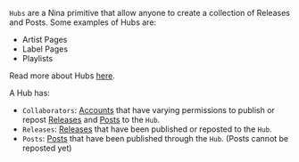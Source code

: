 `Hubs` are a Nina primitive that allow anyone to create a collection of Releases and Posts.  Some examples of Hubs are:
- Artist Pages
- Label Pages
- Playlists

Read more about Hubs [here](https://mirror.xyz/ninaprotocol.eth/5NZv9NduBNNrUh195pvFDqToinZALbaWFXguXxrtR4k).

A Hub has:
- `Collaborators`: [Accounts](/#tag/Accounts) that have varying permissions to publish or repost [Releases](/#tag/Releases) and [Posts](/#tag/Posts) to the `Hub`. 
- `Releases`: [Releases](/#tag/Releases) that have been published or reposted to the `Hub`.
- `Posts`: [Posts](/#tag/Posts) that have been published through the `Hub`. (Posts cannot be reposted yet)